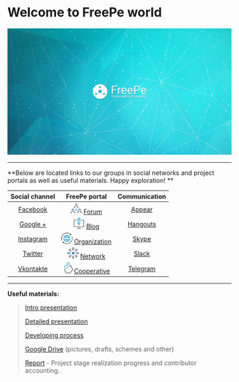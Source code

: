 # Welcome to FreePe world

![](../images/Banner_2.jpg)

---

**Below are located links to our groups in social networks and project portals as well as useful materials. Happy exploration! **

| **Social channel** | **FreePe portal** | **Communication** |
| :---: | :---: | :---: |
| [Facebook](https://fb.com/freepe.org) | ![](../images/networking.png) [Forum](http://forum.freepe.org) | [Appear](https://appear.in/freepe) |
| [Google +](https://plus.google.com/106815883580854777966) | ![](../images/computer.png) [Blog](http://blog.freepe.org) | [Hangouts](https://hangouts.google.com/group/i8VCXO4OI49sQNo12) |
| [Instagram](https://www.instagram.com/thefreepe/) | ![Organization](../images/worldwide.png) [Organization](https://freepe.org) | [Skype](https://join.skype.com/jQDP4cDrLKtf) |
| [Twitter](https://twitter.com/_freepe) | ![Network](../images/ellipse.png) [Network](http://freepe.net) | [Slack](https://freepe.slack.com/messages/@freepe/) |
| [Vkontakte](https://vk.com/freepe_org) | ![Cooperative](../images/piggy-bank.png)[Cooperative](https://freepe.co) | [Telegram](https://telegram.me/FreePe) |

---

**Useful materials:**

> [Intro presentation](https://goo.gl/bxv33W)
>
> [Detailed presentation](https://prezi.com/iu-d9iie6vcg/freepe-free-peace-for-free-people)
>
> [Developing process](https://pintask.me/board/vPsfuf2sawcaDyt6b)
>
> [Google Drive](https://drive.google.com/open?id=0B9mbBuJnN6tcdS1VSFQ5dEhOdkU) \(pictures, drafts, schemes and other\)
>
> [Report](https://goo.gl/ArDg5z)  - Project stage realization progress and contributor accounting.



